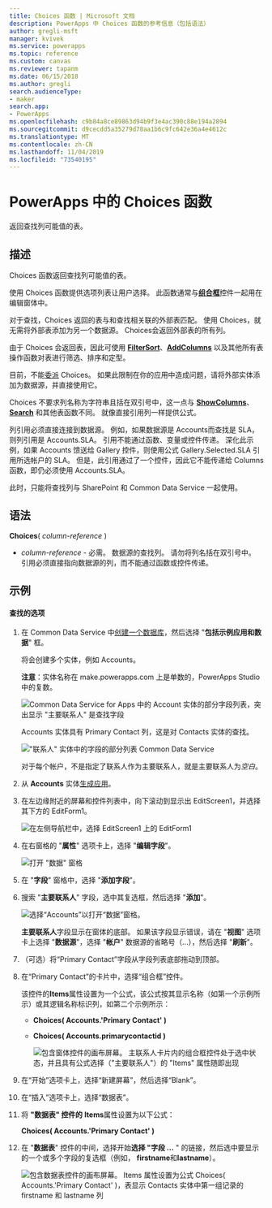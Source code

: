 ```yaml
---
title: Choices 函数 | Microsoft 文档
description: PowerApps 中 Choices 函数的参考信息（包括语法）
author: gregli-msft
manager: kvivek
ms.service: powerapps
ms.topic: reference
ms.custom: canvas
ms.reviewer: tapanm
ms.date: 06/15/2018
ms.author: gregli
search.audienceType:
- maker
search.app:
- PowerApps
ms.openlocfilehash: c9b84a8ce89863d94b9f3e4ac390c88e194a2894
ms.sourcegitcommit: d9cecdd5a35279d78aa1b6c9fc642e36a4e4612c
ms.translationtype: MT
ms.contentlocale: zh-CN
ms.lasthandoff: 11/04/2019
ms.locfileid: "73540195"
---
```

# <a name="choices-function-in-powerapps"></a>PowerApps 中的 Choices 函数
返回查找列可能值的表。

## <a name="description"></a>描述
Choices 函数返回查找列可能值的表。  

使用 Choices 函数提供选项列表让用户选择。 此函数通常与[**组合框**](../controls/control-combo-box.md)控件一起用在编辑窗体中。

对于查找，Choices 返回的表与和查找相关联的外部表匹配。 使用 Choices，就无需将外部表添加为另一个数据源。 Choices会返回外部表的所有列。

由于 Choices 会返回表，因此可使用 [**Filter**](function-filter-lookup.md)[**Sort**](function-sort.md)、[**AddColumns**](function-table-shaping.md) 以及其他所有表操作函数对表进行筛选、排序和定型。 

目前，不能[委派](../delegation-overview.md) Choices。 如果此限制在你的应用中造成问题，请将外部实体添加为数据源，并直接使用它。 

Choices 不要求列名称为字符串且括在双引号中，这一点与 [**ShowColumns**](function-table-shaping.md)、[**Search**](function-filter-lookup.md) 和其他表函数不同。 就像直接引用列一样提供公式。

列引用必须直接连接到数据源。 例如，如果数据源是 Accounts而查找是 SLA，则列引用是 Accounts.SLA。 引用不能通过函数、变量或控件传递。 深化此示例，如果 Accounts 馈送给 Gallery 控件，则使用公式 Gallery.Selected.SLA 引用所选帐户的 SLA。 但是，此引用通过了一个控件，因此它不能传递给 Columns 函数，即仍必须使用 Accounts.SLA。

此时，只能将查找列与 SharePoint 和 Common Data Service 一起使用。

## <a name="syntax"></a>语法
**Choices**( *column-reference* )

* *column-reference* - 必需。  数据源的查找列。 请勿将列名括在双引号中。 引用必须直接指向数据源的列，而不能通过函数或控件传递。

## <a name="examples"></a>示例

#### <a name="choices-for-a-lookup"></a>查找的选项

1. 在 Common Data Service 中[创建一个数据库](../../../administrator/create-database.md)，然后选择 "**包括示例应用和数据**" 框。

    将会创建多个实体，例如 Accounts。

    **注意**：实体名称在 make.powerapps.com 上是单数的，PowerApps Studio 中的复数。

    ![Common Data Service for Apps 中的 Account 实体的部分字段列表，突出显示 "主要联系人" 是查找字段](media/function-choices/entity-account.png)

    Accounts 实体具有 Primary Contact 列，这是对 Contacts 实体的查找。  

    !["联系人" 实体中的字段的部分列表 Common Data Service](media/function-choices/entity-contact.png)

    对于每个帐户，不是指定了联系人作为主要联系人，就是主要联系人为*空白*。

1. 从 **Accounts** 实体[生成应用](../data-platform-create-app.md)。

1. 在左边缘附近的屏幕和控件列表中，向下滚动到显示出 EditScreen1，并选择其下方的 EditForm1。

    ![在左侧导航栏中，选择 EditScreen1 上的 EditForm1](media/function-choices/select-editform.png)

1. 在右窗格的 "**属性**" 选项卡上，选择 "**编辑字段**"。

    ![打开 "数据" 窗格](media/function-choices/open-data-pane.png)

1. 在 "**字段**" 窗格中，选择 "**添加字段**"。

1. 搜索 "**主要联系人**" 字段，选中其复选框，然后选择 "**添加**"。

    ![选择“Accounts”以打开“数据”窗格。](media/function-choices/field-list.png)

    **主要联系人**字段显示在窗体的底部。 如果该字段显示错误，请在 "**视图**" 选项卡上选择 "**数据源**"，选择 "**帐户**" 数据源的省略号（...），然后选择 "**刷新**"。

1. （可选）将“Primary Contact”字段从字段列表底部拖动到顶部。

1. 在“Primary Contact”的卡片中，选择“组合框”控件。

    该控件的**Items**属性设置为一个公式，该公式按其显示名称（如第一个示例所示）或其逻辑名称标识列，如第二个示例所示：

   - **Choices( Accounts.'Primary Contact' )**
   - **Choices( Accounts.primarycontactid )**

     ![包含窗体控件的画布屏幕。 主联系人卡片内的组合框控件处于选中状态，并且具有公式选择（"主要联系人"）的 "Items" 属性随即出现](media/function-choices/accounts-primary-contact.png)

1. 在“开始”选项卡上，选择“新建屏幕”，然后选择“Blank”。

1. 在“插入”选项卡上，选择“数据表”。

1. 将 **"数据表" 控件的** **Items**属性设置为以下公式：

     **Choices( Accounts.'Primary Contact' )**

1. 在 "**数据表**" 控件的中间，选择开始**选择 "字段 ...** " 的链接，然后选中要显示的一个或多个字段的复选框（例如， **firstname**和**lastname**）。

     ![包含数据表控件的画布屏幕。 Items 属性设置为公式 Choices( Accounts.'Primary Contact' )，表显示 Contacts 实体中第一组记录的 firstname 和 lastname 列](media/function-choices/full-accounts-pc.png)